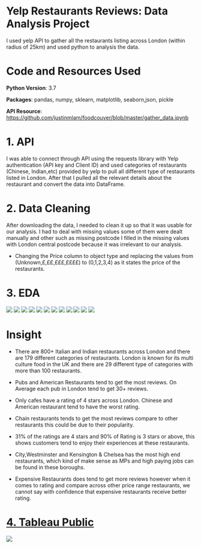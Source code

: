 # Yelp Restaurants Reviews: Data Analysis Project
I used yelp API to gather all the restaurants listing across London (within radius of 25km) and used python to analysis the data.


# Code and Resources Used

**Python Version**: 3.7

**Packages**: pandas, numpy, sklearn, matplotlib, seaborn,json, pickle

**API Resource**: https://github.com/justinmlam/foodcouver/blob/master/gather_data.ipynb

# 1. API 
I was able to connect through API using the requests library with Yelp authentication (API key and Client ID) and used  categories of restaurants (Chinese, Indian,etc) provided by yelp to pull all different  type of restaurants listed in London. After that I pulled all the relevant details about the restaurant and convert the data into DataFrame. 


# 2. Data Cleaning

After downloading the data, I needed to clean it up so that it was usable for our analysis. I had to deal with missing values some of them were dealt manually and other such as missing postcode I filled in the missing values with London central postcode because it was irrelevant to our analysis.

- Changing the Price column to object type and replacing the values from (Unknown,£,££,£££,££££) to (0,1,2,3,4) as it states the price of the restaurants. 

# 3. EDA

![](images/category.PNG)
![](images/avg_review.PNG)
![](images/rating.PNG)
![](images/rating_distribution.PNG)
![](images/borough.PNG)
![](images/price%20unknown.PNG)
![](images/price%20£.PNG)
![](images/price%20££.PNG)
![](images/price%20£££.PNG)
![](images/price%20££££.PNG)
![](images/price%20area.PNG)
![](images/area%20rating.PNG)

# Insight
- There are 800+ Italian and Indian restaurants across London and there are 179 different categories of restaurants. London is known for its multi culture food in the UK and there are 29 different type of categories with more than 100 restaurants.

- Pubs and American Restaurants tend to get the most reviews. On Average each pub in London tend to get 30+ reviews.

- Only cafes have a rating of 4 stars across London. Chinese and American restaurant tend to have the worst rating.

- Chain restaurants tends to get the most reviews compare to other restaurants this could be due to their popularity.

- 31% of the ratings are 4 stars and 90% of Rating is 3 stars or above, this shows customers tend to enjoy their experiences at these restaurants.

- City,Westminster and Kensington & Chelsea has the most high end restaurants, which kind of make sense as MPs and high paying jobs can be found in these boroughs.

- Expensive Restaurants does tend to get more reviews however when it comes to rating and compare across other price range restaurants, we cannot say with confidence that expensive restaurants receive better rating.




# [ 4. Tableau Public](https://public.tableau.com/profile/jas2719#!/vizhome/restuarants_yelp/YELP)
![](tableau.png)
